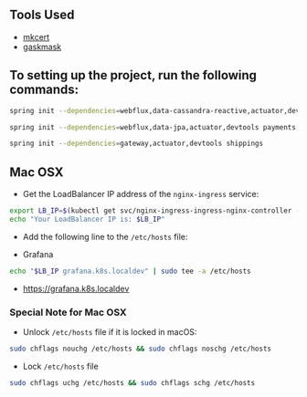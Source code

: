 ## Tools Used

- [mkcert](https://github.com/FiloSottile/mkcert)
- [gaskmask](https://github.com/2ndalpha/gasmask)

## To setting up the project, run the following commands:

```bash
spring init --dependencies=webflux,data-cassandra-reactive,actuator,devtools orders
```

```bash
spring init --dependencies=webflux,data-jpa,actuator,devtools payments
```

```bash
spring init --dependencies=gateway,actuator,devtools shippings
```

## Mac OSX

* Get the LoadBalancer IP address of the `nginx-ingress` service:

```bash
export LB_IP=$(kubectl get svc/nginx-ingress-ingress-nginx-controller -n kube-system -o=jsonpath='{.status.loadBalancer.ingress[0].ip}')
echo "Your LoadBalancer IP is: $LB_IP"
```

* Add the following line to the `/etc/hosts` file:

- Grafana

```bash
echo "$LB_IP grafana.k8s.localdev" | sudo tee -a /etc/hosts
```

- https://grafana.k8s.localdev

### Special Note for Mac OSX

* Unlock `/etc/hosts` file if it is locked in macOS:

```bash
sudo chflags nouchg /etc/hosts && sudo chflags noschg /etc/hosts
```

* Lock `/etc/hosts` file

```bash
sudo chflags uchg /etc/hosts && sudo chflags schg /etc/hosts
```
